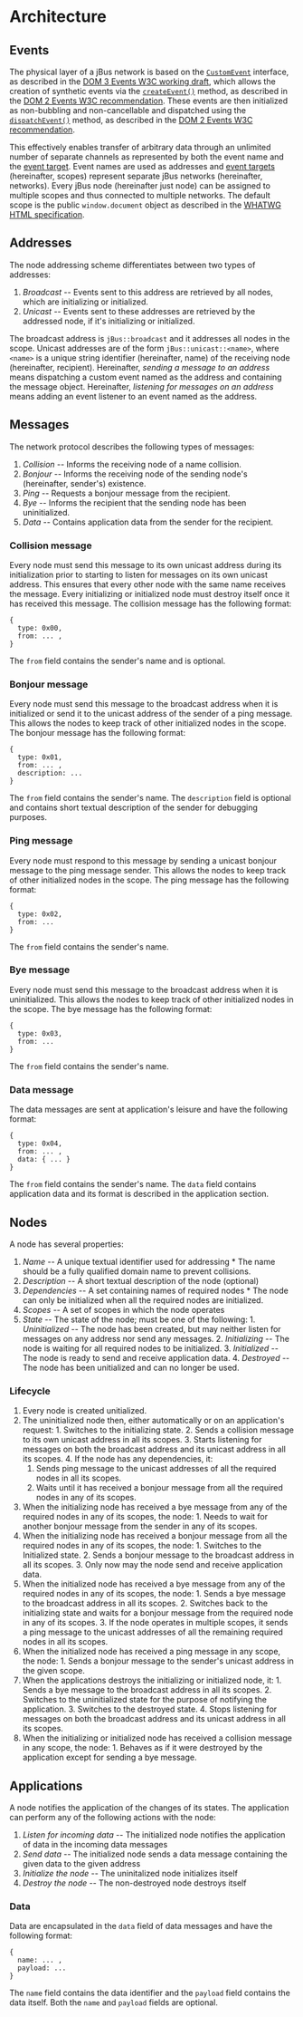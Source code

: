# Architecture #

## Events ##

The physical layer of a jBus network is based on the [`CustomEvent`][CustomEvent] interface, as described in the [DOM 3 Events W3C working draft][DOM 3 Events], which allows the creation of synthetic events via the [`createEvent()`][DocumentEvent.createEvent] method, as described in the [DOM 2 Events W3C recommendation][DOM 2 Events]. These events are then initialized as non-bubbling and non-cancellable and dispatched using the [`dispatchEvent()`][EventTarget.dispatchEvent] method, as described in the [DOM 2 Events W3C recommendation][DOM 2 Events].

This effectively enables transfer of arbitrary data through an unlimited number of separate channels as represented by both the event name and the [event target][EventTarget]. Event names are used as addresses and [event targets][EventTarget] (hereinafter, scopes) represent separate jBus networks (hereinafter, networks). Every jBus node (hereinafter just node) can be assigned to multiple scopes and thus connected to multiple networks. The default scope is the public `window.document` object as described in the [WHATWG HTML specification][Window interface specification].

  [DOM 2 Events]: http://www.w3.org/TR/DOM-Level-2-Events/ "DOM 2 Events Specification"
  [DOM 3 Events]: http://www.w3.org/TR/DOM-Level-3-Events/ "DOM 3 Events Specification"
  [CustomEvent]: http://www.w3.org/TR/DOM-Level-3-Events/#interface-CustomEvent "DOM 3 Events Specification"
  [DocumentEvent.createEvent]: http://www.w3.org/TR/DOM-Level-2-Events/events.html#Events-DocumentEvent-createEvent "DOM 2 Events Specification"
  [EventTarget.dispatchEvent]: http://www.w3.org/TR/DOM-Level-2-Events/events.html#Events-EventTarget-dispatchEvent "DOM 2 Events Specification"
  [EventTarget]: http://www.w3.org/TR/DOM-Level-2-Events/events.html#Events-EventTarget "DOM 2 Events Specification"
  [Window interface specification]: http://www.whatwg.org/specs/web-apps/current-work/multipage/browsers.html#the-window-object "HTML Standard"

## Addresses ##

The node addressing scheme differentiates between two types of addresses:

  1. *Broadcast* -- Events sent to this address are retrieved by all nodes, which are initializing or initialized.
  2. *Unicast* -- Events sent to these addresses are retrieved by the addressed node, if it's initializing or initialized.

The broadcast address is `jBus::broadcast` and it addresses all nodes in the scope. Unicast addresses are of the form `jBus::unicast::<name>`, where `<name>` is a unique string identifier (hereinafter, name) of the receiving node (hereinafter, recipient). Hereinafter, *sending a message to an address* means dispatching a custom event named as the address and containing the message object. Hereinafter, *listening for messages on an address* means adding an event listener to an event named as the address.

## Messages ##

The network protocol describes the following types of messages:

  1. *Collision* -- Informs the receiving node of a name collision.
  2. *Bonjour* -- Informs the receiving node of the sending node's (hereinafter, sender's) existence.
  3. *Ping* -- Requests a bonjour message from the recipient.
  4. *Bye* -- Informs the recipient that the sending node has been uninitialized.
  5. *Data* -- Contains application data from the sender for the recipient.

### Collision message ###

Every node must send this message to its own unicast address during its initialization prior to starting to listen for messages on its own unicast address. This ensures that every other node with the same name receives the message. Every initializing or initialized node must destroy itself once it has received this message. The collision message has the following format:

    {
      type: 0x00,
      from: ... ,
    }

The `from` field contains the sender's name and is optional.

### Bonjour message ###

Every node must send this message to the broadcast address when it is initialized or send it to the unicast address of the sender of a ping message. This allows the nodes to keep track of other initialized nodes in the scope. The bonjour message has the following format:

    {
      type: 0x01,
      from: ... ,
      description: ...
    }

The `from` field contains the sender's name. The `description` field is optional and contains short textual description of the sender for debugging purposes.

### Ping message ###

Every node must respond to this message by sending a unicast bonjour message to the ping message sender. This allows the nodes to keep track of other initialized nodes in the scope. The ping message has the following format:

    {
      type: 0x02,
      from: ...
    }

The `from` field contains the sender's name.

### Bye message ###

Every node must send this message to the broadcast address when it is uninitialized. This allows the nodes to keep track of other initialized nodes in the scope. The bye message has the following format:

    {
      type: 0x03,
      from: ...
    }

The `from` field contains the sender's name.

### Data message ###

The data messages are sent at application's leisure and have the following format:

    {
      type: 0x04,
      from: ... ,
      data: { ... }
    }

The `from` field contains the sender's name. The `data` field contains application data and its format is described in the application section.

## Nodes ##

A node has several properties:

  1. *Name* -- A unique textual identifier used for addressing
    * The name should be a fully qualified domain name to prevent collisions.
  1. *Description* -- A short textual description of the node (optional)
  2. *Dependencies* -- A set containing names of required nodes
    * The node can only be initialized when all the required nodes are initialized.
  3. *Scopes* -- A set of scopes in which the node operates
  4. *State* -- The state of the node; must be one of the following:
    1. *Uninitialized* -- The node has been created, but may neither listen for messages on any address nor send any messages.
    2. *Initializing* -- The node is waiting for all required nodes to be initialized.
    3. *Initialized* -- The node is ready to send and receive application data.
    4. *Destroyed* -- The node has been unitialized and can no longer be used.

### Lifecycle ###

  1. Every node is created unitialized.
  2. The uninitialized node then, either automatically or on an application's request:
    1. Switches to the initializing state.
    2. Sends a collision message to its own unicast address in all its scopes.
    3. Starts listening for messages on both the broadcast address and its unicast address in all its scopes.
    4. If the node has any dependencies, it:
        1. Sends ping message to the unicast addresses of all the required nodes in all its scopes.
        2. Waits until it has received a bonjour message from all the required nodes in any of its scopes.
  3. When the initializing node has received a bye message from any of the required nodes in any of its scopes, the node:
    1. Needs to wait for another bonjour message from the sender in any of its scopes.
  4. When the initializing node has received a bonjour message from all the required nodes in any of its scopes, the node:
    1. Switches to the Initialized state.
    2. Sends a bonjour message to the broadcast address in all its scopes.
    3. Only now may the node send and receive application data.
  5. When the initialized node has received a bye message from any of the required nodes in any of its scopes, the node:
    1. Sends a bye message to the broadcast address in all its scopes.
    2. Switches back to the initializing state and waits for a bonjour message from the required node in any of its scopes.
    3. If the node operates in multiple scopes, it sends a ping message to the unicast addresses of all the remaining required nodes in all its scopes.
  6. When the initialized node has received a ping message in any scope, the node:
    1. Sends a bonjour message to the sender's unicast address in the given scope.
  7. When the applications destroys the initializing or initialized node, it:
    1. Sends a bye message to the broadcast address in all its scopes.
    2. Switches to the uninitialized state for the purpose of notifying the application.
    3. Switches to the destroyed state.
    4. Stops listening for messages on both the broadcast address and its unicast address in all its scopes.
  8. When the initializing or initialized node has received a collision message in any scope, the node:
    1. Behaves as if it were destroyed by the application except for sending a bye message.

## Applications ##

A node notifies the application of the changes of its states. The application can perform any of the following actions with the node:

  1. *Listen for incoming data* -- The initialized node notifies the application of data in the incoming data messages
  2. *Send data* -- The initialized node sends a data message containing the given data to the given address
  3. *Initialize the node* -- The uninitalized node initializes itself
  4. *Destroy the node* -- The non-destroyed node destroys itself
  
### Data ###

Data are encapsulated in the `data` field of data messages and have the following format:

    {
      name: ... ,
      payload: ...
    }

The `name` field contains the data identifier and the `payload` field contains the data itself. Both the `name` and `payload` fields are optional.